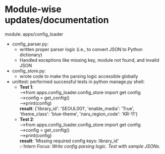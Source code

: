 # Module-wise updates/documentation
module: apps/config_loader
- config_parser.py: 
  - written proper parser logic (i.e., to convert JSON to Python dictionary)
  - Handled exceptions like missing key, module not found, and invalid JSON
- config_store.py:
  - wrote code to make the parsing logic accessible globally
- unittest: performed successful tests in python manage.py shell:
  - **Test 1**:<br>
   -->from apps.config_loader.config_store import get config<br>
   -->config = get_config()<br>
   -->print(config)<br>
   **result**: {'library_id': 'SEOUL001', 'enable_media': 'True', 'theme_class': 'blue-theme', 'naru_region_code': 'KR-11'}<br>
  - **Test 2**:<br>
   -->from apps.config_loader.config_store import get config<br>
   -->config = get_config()<br>
   -->print(config)<br>
   **result**: 'Missing required config keys: library_id'<br>
✅*Intern Focus: Write config parsing logic. Test with sample JSONs.*
